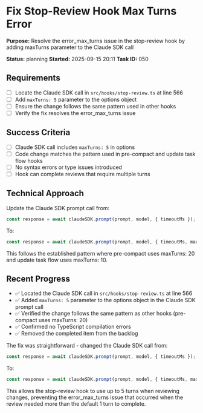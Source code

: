 # Fix Stop-Review Hook Max Turns Error

**Purpose:** Resolve the error_max_turns issue in the stop-review hook by adding maxTurns parameter to the Claude SDK call

**Status:** planning
**Started:** 2025-09-15 20:11
**Task ID:** 050

## Requirements
- [ ] Locate the Claude SDK call in `src/hooks/stop-review.ts` at line 566
- [ ] Add `maxTurns: 5` parameter to the options object
- [ ] Ensure the change follows the same pattern used in other hooks
- [ ] Verify the fix resolves the error_max_turns issue

## Success Criteria
- [ ] Claude SDK call includes `maxTurns: 5` in options
- [ ] Code change matches the pattern used in pre-compact and update task flow hooks
- [ ] No syntax errors or type issues introduced
- [ ] Hook can complete reviews that require multiple turns

## Technical Approach
Update the Claude SDK prompt call from:
```typescript
const response = await claudeSDK.prompt(prompt, model, { timeoutMs });
```

To:
```typescript
const response = await claudeSDK.prompt(prompt, model, { timeoutMs, maxTurns: 5 });
```

This follows the established pattern where pre-compact uses maxTurns: 20 and update task flow uses maxTurns: 10.

## Recent Progress
- ✅ Located the Claude SDK call in `src/hooks/stop-review.ts` at line 566
- ✅ Added `maxTurns: 5` parameter to the options object in the Claude SDK prompt call
- ✅ Verified the change follows the same pattern as other hooks (pre-compact uses maxTurns: 20)
- ✅ Confirmed no TypeScript compilation errors
- ✅ Removed the completed item from the backlog

The fix was straightforward - changed the Claude SDK call from:
```typescript
const response = await claudeSDK.prompt(prompt, model, { timeoutMs });
```
To:
```typescript
const response = await claudeSDK.prompt(prompt, model, { timeoutMs, maxTurns: 5 });
```

This allows the stop-review hook to use up to 5 turns when reviewing changes, preventing the error_max_turns issue that occurred when the review needed more than the default 1 turn to complete.

<!-- github_issue: 42 -->
<!-- github_url: https://github.com/cahaseler/cc-track/issues/42 -->
<!-- issue_branch: 42-fix-stop-review-hook-max-turns-error -->